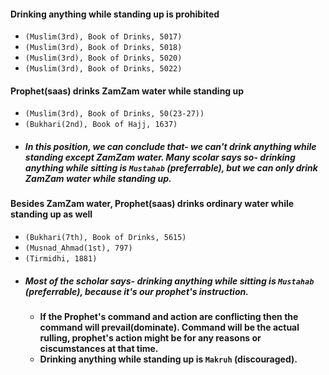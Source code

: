 #### **Drinking anything while standing up is prohibited**
* `(Muslim(3rd), Book of Drinks, 5017)`
* `(Muslim(3rd), Book of Drinks, 5018)`
* `(Muslim(3rd), Book of Drinks, 5020)`
* `(Muslim(3rd), Book of Drinks, 5022)`
#### **Prophet(saas) drinks ZamZam water while standing up**
* `(Muslim(3rd), Book of Drinks, 50(23-27))`
* `(Bukhari(2nd), Book of Hajj, 1637)`
* ##### **In this position, we can conclude that- we can't drink anything while standing except ZamZam water. Many scolar says so- drinking anything while sitting is `Mustahab` (preferrable), but we can only drink ZamZam water while standing up.**
#### **Besides ZamZam water, Prophet(saas) drinks ordinary water while standing up as well**
* `(Bukhari(7th), Book of Drinks, 5615)`
* `(Musnad_Ahmad(1st), 797)`
* `(Tirmidhi, 1881)`
* ##### **Most of the scholar says- drinking anything while sitting is `Mustahab` (preferrable), because it's our prophet's instruction.**
    * **If the Prophet's command and action are conflicting then the command will prevail(dominate). Command will be the actual rulling, prophet's action might be for any reasons or ciscumstances at that time.**
    * **Drinking anything while standing up is `Makruh` (discouraged).**